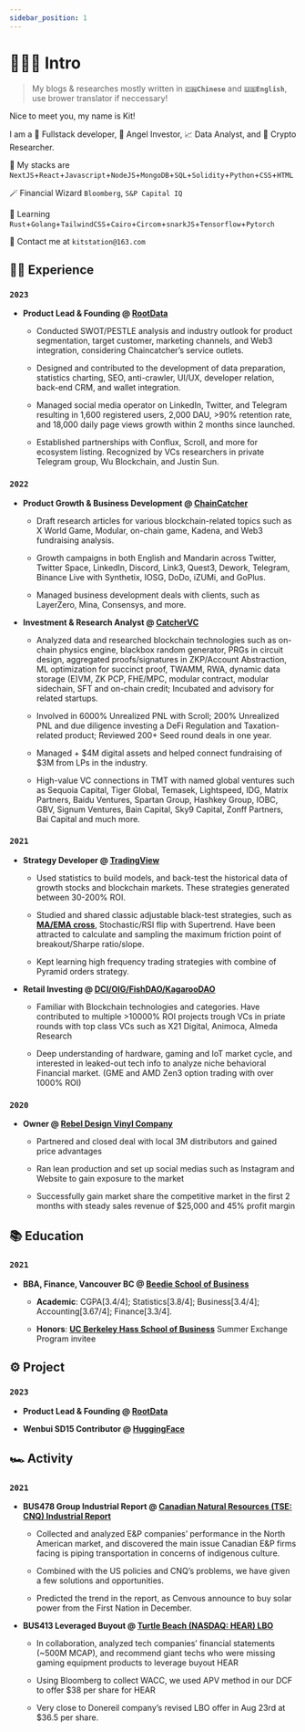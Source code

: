 ```yaml
---
sidebar_position: 1
---
```


# 🙋🏻‍♂️ Intro

> My blogs & researches mostly written in  **`🇨🇳Chinese`** and  **`🇺🇸English`**, use brower translator if neccessary!

Nice to meet you, my name is Kit!

I am a 🥷 Fullstack developer, 👼 Angel Investor, 📈 Data Analyst, and 🔐 Crypto Researcher.

🧰 My stacks are `NextJS`+`React`+`Javascript`+`NodeJS`+`MongoDB`+`SQL`+`Solidity`+`Python`+`CSS`+`HTML`

🪄 Financial Wizard `Bloomberg`, `S&P Capital IQ`

🔰 Learning `Rust`+`Golang`+`TailwindCSS`+`Cairo`+`Circom`+`snarkJS`+`Tensorflow`+`Pytorch`

📧 Contact me at `kitstation@163.com`

## 🧑‍💻 Experience

### `2023`

- **Product Lead & Founding @ [RootData](https://www.rootdata.com/)**

  - Conducted SWOT/PESTLE analysis and industry outlook for product segmentation, target customer, marketing channels, and Web3 integration, considering Chaincatcher’s service outlets.

  - Designed and contributed to the development of data preparation, statistics charting, SEO, anti-crawler, UI/UX, developer relation, back-end CRM, and wallet integration.

  - Managed social media operator on LinkedIn, Twitter, and Telegram resulting in 1,600 registered users, 2,000 DAU, >90% retention rate, and 18,000 daily page views growth within 2 months since launched.

  - Established partnerships with Conflux, Scroll, and more for ecosystem listing. Recognized by VCs researchers in private Telegram group, Wu Blockchain, and Justin Sun.

### `2022`

- **Product Growth & Business Development @ [ChainCatcher](https://www.chaincatcher.com/)**

  - Draft research articles for various blockchain-related topics such as X World Game, Modular, on-chain game, Kadena, and Web3 fundraising analysis.

  - Growth campaigns in both English and Mandarin across Twitter, Twitter Space, LinkedIn, Discord, Link3, Quest3, Dework, Telegram, Binance Live with Synthetix, IOSG, DoDo, iZUMi, and GoPlus.

  - Managed business development deals with clients, such as LayerZero, Mina, Consensys, and more.

- **Investment & Research Analyst @ [CatcherVC](https://www.catchervc.com/)**

  - Analyzed data and researched blockchain technologies such as on-chain physics engine, blackbox random generator, PRGs in circuit design, aggregated proofs/signatures in ZKP/Account Abstraction, ML optimization for succinct proof, TWAMM, RWA, dynamic data storage (E)VM, ZK PCP, FHE/MPC, modular contract, modular sidechain, SFT and on-chain credit; Incubated and advisory for related startups.

  - Involved in 6000% Unrealized PNL with Scroll; 200% Unrealized PNL and due diligence investing a DeFi Regulation and Taxation-related product; Reviewed 200+ Seed round deals in one year.

  - Managed + $4M digital assets and helped connect fundraising of $3M from LPs in the industry.

  - High-value VC connections in TMT with named global ventures such as Sequoia Capital, Tiger Global,
    Temasek, Lightspeed, IDG, Matrix Partners, Baidu Ventures, Spartan Group, Hashkey Group, IOBC,
    GBV, Signum Ventures, Bain Capital, Sky9 Capital, Zonff Partners, Bai Capital and much more.

### `2021`

- **Strategy Developer @ [TradingView](https://www.tradingview.com/)**

  - Used statistics to build models, and back-test the historical data of growth stocks and blockchain markets. These strategies generated between 30-200% ROI.

  - Studied and shared classic adjustable black-test strategies, such as [**MA/EMA cross**](https://www.tradingview.com/script/3pYaWinv-Long-only-EMA-CROSS-8-50-200-Backtest/), Stochastic/RSI flip with Supertrend. Have been attracted to calculate and sampling the maximum friction point of breakout/Sharpe ratio/slope.

  - Kept learning high frequency trading strategies with combine of Pyramid orders strategy.

- **Retail Investing @ [DCI/OIG/FishDAO/KagarooDAO](https://dutchcryptoinvestors.com/)**

  - Familiar with Blockchain technologies and categories. Have contributed to multiple >10000% ROI projects
    trough VCs in priate rounds with top class VCs such as X21 Digital, Animoca, Almeda Research

  - Deep understanding of hardware, gaming and IoT market cycle, and interested in leaked-out tech info to analyze niche behavioral Financial market. (GME and AMD Zen3 option trading with over 1000% ROI)

### `2020`

- **Owner @ [Rebel Design Vinyl Company](https://instagram.com/rebel_design_521?igshid=YmMyMTA2M2Y=)**

  - Partnered and closed deal with local 3M distributors and gained price advantages

  - Ran lean production and set up social medias such as Instagram and Website to gain exposure to the market

  - Successfully gain market share the competitive market in the first 2 months with steady sales revenue of
    $25,000 and 45% profit margin

## 📚 Education

### `2021`

- **BBA, Finance, Vancouver BC @ [Beedie School of Business](https://beedie.sfu.ca/landings/msc-finance-national?utm_source=google&utm_medium=search&utm_campaign=june_2023_mscfin&utm_content=BC&gclid=Cj0KCQjwz6ShBhCMARIsAH9A0qX0gzm5F6vRYM_ON9e49IOBO-3UvGJsSmQJpcgoklP9NbOM63mrst4aAp-QEALw_wcB)**

  - **Academic**: CGPA[3.4/4]; Statistics[3.8/4]; Business[3.4/4]; Accounting[3.67/4]; Finance[3.3/4].

  - **Honors**: [**UC Berkeley Hass School of Business**](https://haas.berkeley.edu/) Summer Exchange Program invitee

## ⚙️ Project

### `2023`

- **Product Lead & Founding @ [RootData](https://www.rootdata.com/)**

- **Wenbui SD15 Contributor @ [HuggingFace](https://huggingface.co/nvmmonkey)**

## 🏎 Activity

### `2021`

- **BUS478 Group Industrial Report @ [Canadian Natural Resources (TSE: CNQ) Industrial Report](https://ca.finance.yahoo.com/quote/CNQ.TO/?guccounter=1&guce_referrer=aHR0cHM6Ly93d3cuZ29vZ2xlLmNvbS8&guce_referrer_sig=AQAAANxyVDMRiG4Sz0E6VY7m8_oqQlnkatqQoBpMQcMYZyJHR6KKIkZQyinsuc2n3gbefo4cy0MwK4MornDo6ILdB7O1rCOzfjm6PlehJyoYLjgtOJ0tPfcSWvu3z0eWxvKo6InyNiS39AUUuJaLZE8Qj__7Z5Aw6auSremGf976-rrS)**

  - Collected and analyzed E&P companies’ performance in the North American market, and discovered the main issue Canadian E&P firms facing is piping transportation in concerns of indigenous culture.
  
  - Combined with the US policies and CNQ’s problems, we have given a few solutions and opportunities.
  
  - Predicted the trend in the report, as Cenvous announce to buy solar power from the First Nation in
  December.

- **BUS413 Leveraged Buyout @ [Turtle Beach (NASDAQ: HEAR) LBO](https://ca.finance.yahoo.com/quote/HEAR?p=HEAR&.tsrc=fin-srch)**

  - In collaboration, analyzed tech companies’ financial statements (~500M MCAP), and recommend giant techs who were missing gaming equipment products to leverage buyout HEAR
  
  - Using Bloomberg to collect WACC, we used APV method in our DCF to offer $38 per share for HEAR
  
  - Very close to Donereil company’s revised LBO offer in Aug 23rd at $36.5 per share.

